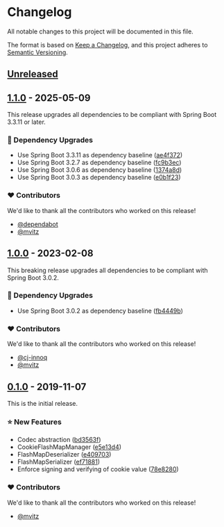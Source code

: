 # Changelog
All notable changes to this project will be documented in this file.

The format is based on [Keep a Changelog](https://keepachangelog.com/en/1.0.0/),
and this project adheres to [Semantic Versioning](https://semver.org/spec/v2.0.0.html).


## [Unreleased]


## [1.1.0] - 2025-05-09

This release upgrades all dependencies to be compliant with Spring Boot 3.3.11 or later.

### 🔨 Dependency Upgrades
- Use Spring Boot 3.3.11 as dependency baseline ([ae4f372](https://github.com/innoq/spring-cookie/commit/ae4f3724b93b59dbad431173965d73209c043596))
- Use Spring Boot 3.2.7 as dependency baseline ([fc9b3ec](https://github.com/innoq/spring-cookie/commit/fc9b3eccfba79f60dac9f77f6515ecd0d2f0aa06))
- Use Spring Boot 3.0.6 as dependency baseline ([1374a8d](https://github.com/innoq/spring-cookie/commit/1374a8d503d4fdb6b78954e59d3aae174b734ff0))
- Use Spring Boot 3.0.3 as dependency baseline ([e0b1f23](https://github.com/innoq/spring-cookie/commit/e0b1f2307865984617a70303312c29c7267b95b3))

### ❤️ Contributors

We'd like to thank all the contributors who worked on this release!

- [@dependabot][dependabot]
- [@mvitz][mvitz]


## [1.0.0] - 2023-02-08

This breaking release upgrades all dependencies to be compliant with Spring Boot 3.0.2.

### 🔨 Dependency Upgrades
- Use Spring Boot 3.0.2 as dependency baseline ([fb4449b](https://github.com/innoq/spring-cookie/commit/fb4449be4e49a5f77b655a4f19e009f1e145568c))

### ❤️ Contributors

We'd like to thank all the contributors who worked on this release!

- [@cj-innoq][cj-innoq]
- [@mvitz][mvitz]


## [0.1.0] - 2019-11-07

This is the initial release.

### ⭐️ New Features
- Codec abstraction ([bd3563f](https://github.com/innoq/spring-cookie/commit/bd3563f30489b1b791d93098e0a2abdc6275c416))
- CookieFlashMapManager ([e5e13d4](https://github.com/innoq/spring-cookie/commit/e5e13d4a1bcfec4883d49a5ef30f13c59e0e7f61))
- FlashMapDeserializer ([e409703](https://github.com/innoq/spring-cookie/commit/e409703f7bcb3ceb9a7c7c70b5f26f276d3305a4))
- FlashMapSerializer ([ef71881](https://github.com/innoq/spring-cookie/commit/ef7188143bcd8e50d57557c416fb3456d6b64cd0))
- Enforce signing and verifying of cookie value ([78e8280](https://github.com/innoq/spring-cookie/commit/78e8280bb6f1dcc20aa3843bceb75db36d5ac879))

### ❤️ Contributors

We'd like to thank all the contributors who worked on this release!

- [@mvitz][mvitz]


[Unreleased]: https://github.com/innoq/spring-cookie/compare/v1.1.0...HEAD
[1.1.0]: https://github.com/innoq/spring-cookie/compare/v1.0.0...v1.1.0
[1.0.0]: https://github.com/innoq/spring-cookie/compare/v0.1.0...v1.0.0
[0.1.0]: https://github.com/innoq/spring-cookie/compare/6783509e8824b8b10e97cd80ee922c213c195340...v0.1.0

[cj-innoq]: https://github.com/cj-innoq
[dependabot]: https://github.com/dependabot
[mvitz]: https://github.com/mvitz
